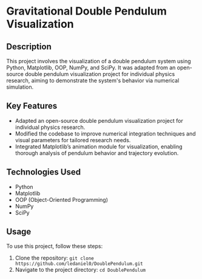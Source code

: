 # Gravitational Double Pendulum Visualization

## Description
This project involves the visualization of a double pendulum system using Python, Matplotlib, OOP, NumPy, and SciPy. It was adapted from an open-source double pendulum visualization project for individual physics research, aiming to demonstrate the system's behavior via numerical simulation.

## Key Features
- Adapted an open-source double pendulum visualization project for individual physics research.
- Modified the codebase to improve numerical integration techniques and visual parameters for tailored research needs.
- Integrated Matplotlib’s animation module for visualization, enabling thorough analysis of pendulum behavior and trajectory evolution.

## Technologies Used
- Python
- Matplotlib
- OOP (Object-Oriented Programming)
- NumPy
- SciPy

## Usage
To use this project, follow these steps:
1. Clone the repository: `git clone https://github.com/ledaniel0/DoublePendulum.git`
2. Navigate to the project directory: `cd DoublePendulum`

